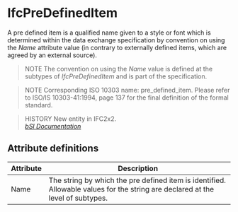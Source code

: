 IfcPreDefinedItem
=================
A pre defined item is a qualified name given to a style or font which is
determined within the data exchange specification by convention on using the
_Name_ attribute value (in contrary to externally defined items, which are
agreed by an external source).  
  
> NOTE  The convention on using the _Name_ value is defined at the subtypes of
> _IfcPreDefinedItem_ and is part of the specification.  
  
> NOTE  Corresponding ISO 10303 name: pre_defined_item. Please refer to ISO/IS
> 10303-41:1994, page 137 for the final definition of the formal standard.  
  
> HISTORY  New entity in IFC2x2.  
[ _bSI
Documentation_](https://standards.buildingsmart.org/IFC/DEV/IFC4_2/FINAL/HTML/schema/ifcpresentationappearanceresource/lexical/ifcpredefineditem.htm)


Attribute definitions
---------------------
| Attribute   | Description                                                                                                                    |
|-------------|--------------------------------------------------------------------------------------------------------------------------------|
| Name        | The string by which the pre defined item is identified. Allowable values for the string are declared at the level of subtypes. |

